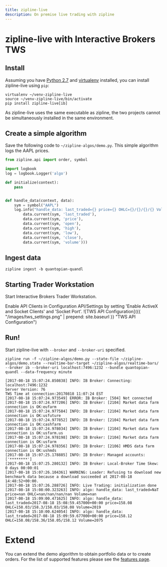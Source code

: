 ```yaml
---
title: zipline-live
description: On premise live trading with zipline
---
```

# zipline-live with Interactive Brokers TWS
## Install
Assuming you have [Python 2.7](https://www.python.org/) and [virtualenv](https://virtualenv.pypa.io) installed,
you can install zipline-live using `pip`:
```
virtualenv ~/venv-zipline-live
source ~/venv-zipline-live/bin/activate
pip install zipline-live[ib]
```
As zipline-live uses the same executable as zipline, the two projects cannot be
simultaneously installed in the same environment. 

## Create a simple algorithm
Save the following code to `~/zipline-algos/demo.py`. This simple algorithm logs
the AAPL prices.
```py
from zipline.api import order, symbol

import logbook
log = logbook.Logger('algo')

def initialize(context):
    pass


def handle_data(context, data):
    sym = symbol("AAPL")
    log.info("handle_data: last_traded={} price={} OHLC={}/{}/{}/{} Volume={}".format(
        data.current(sym, 'last_traded'),
        data.current(sym, 'price'),
        data.current(sym, 'open'),
        data.current(sym, 'high'),
        data.current(sym, 'low'),
        data.current(sym, 'close'),
        data.current(sym, 'volume')))
```

## Ingest data
```
zipline ingest -b quantopian-quandl
```

## Starting Trader Workstation
Start Interactive Brokers Trader Workstation.

Enable API Clients in Configuration API/Settings by setting 'Enable ActiveX and Socket Clients' and 'Socket Port'.
![TWS API Configuration]({{ "/images/tws_settings.png" | prepend: site.baseurl }} "TWS API Configuration")

## Run!
Start zipline-live with `--broker` and `--broker-uri` specified.
```
zipline run -f ~/zipline-algos/demo.py --state-file ~/zipline-algos/demo.state --realtime-bar-target ~/zipline-algos/realtime-bars/ --broker ib --broker-uri localhost:7496:1232 --bundle quantopian-quandl --data-frequency minute
```
```
[2017-08-18 15:07:24.850838] INFO: IB Broker: Connecting: localhost:7496:1232
Server Version: 76
TWS Time at connection:20170818 11:07:24 EST
[2017-08-18 15:07:24.973549] ERROR: IB Broker: [504] Not connected
[2017-08-18 15:07:24.977206] INFO: IB Broker: [2104] Market data farm connection is OK:eufarm
[2017-08-18 15:07:24.977584] INFO: IB Broker: [2104] Market data farm connection is OK:usfuture
[2017-08-18 15:07:24.977852] INFO: IB Broker: [2104] Market data farm connection is OK:cashfarm
[2017-08-18 15:07:24.978034] INFO: IB Broker: [2104] Market data farm connection is OK:usfarm.us
[2017-08-18 15:07:24.978198] INFO: IB Broker: [2104] Market data farm connection is OK:usfarm
[2017-08-18 15:07:24.978356] INFO: IB Broker: [2106] HMDS data farm connection is OK:ushmds
[2017-08-18 15:07:25.178885] INFO: IB Broker: Managed accounts: ['********']
[2017-08-18 15:07:25.280132] INFO: IB Broker: Local-Broker Time Skew: 0 days 00:00:01
[2017-08-18 15:07:26.104361] WARNING: Loader: Refusing to download new benchmark data because a download succeeded at 2017-08-18 14:48:52+00:00.
[2017-08-18 15:07:26.288726] INFO: Live Trading: initialization done
[2017-08-18 15:08:00.323263] INFO: algo: handle_data: last_traded=NaT price=nan OHLC=nan/nan/nan/nan Volume=nan
[2017-08-18 15:09:00.471625] INFO: algo: handle_data: last_traded=2017-08-18 15:08:59.457000+00:00 price=158.08 OHLC=158.03/158.3/158.03/158.08 Volume=2019
[2017-08-18 15:10:00.624054] INFO: algo: handle_data: last_traded=2017-08-18 15:09:59.677000+00:00 price=158.12 OHLC=158.08/158.36/158.05/158.12 Volume=2075

```

# Extend
You can extend the demo algorithm to obtain portfolio data or to create orders.
For the list of supported features please see the [features page](/features).
